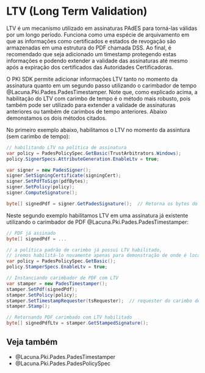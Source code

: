 ﻿# LTV (Long Term Validation)

LTV é um mecanismo utilizado em assinaturas PAdES para torná-las válidas por um longo período. Funciona como uma espécie
de arquivamento em que as informações como certificados e estados de revogação são armazenadas em uma estrutura do PDF
chamada DSS. Ao final, é recomendado que seja adicionado um timestamp protegendo estas informações e podendo extender a
validade das assinaturas até mesmo após a expiração dos certificados das Autoridades Certificadoras.

O PKI SDK permite adicionar informações LTV tanto no momento da assinatura quanto em um segundo passo utilizando o
carimbador de tempo @Lacuna.Pki.Pades.PadesTimestamper. Note que, como explicado acima, a habilitação do LTV com carimbo
de tempo é o método mais robusto, pois também pode ser utilizado para extender a validade de assinaturas anteriores ou
também de carimbos de tempo anteriores. Abaixo demonstamos os dois métodos citados.

No primeiro exemplo abaixo, habilitamos o LTV no momento da assintura (sem carimbo de tempo):

```cs
// habilitando LTV na política de assinatura
var policy = PadesPolicySpec.GetBasic(TrustArbitrators.Windows);
policy.SignerSpecs.AttributeGeneration.EnableLtv = true;

var signer = new PadesSigner();
signer.SetSigningCertificate(signingCert);
signer.SetPdfToSign(pdfBytes);
signer.SetPolicy(policy);
signer.ComputeSignature();

byte[] signedPdf = signer.GetPadesSignature();  // Retorna os bytes do PDF assinado com LTV habilitado
```

Neste segundo exemplo habilitamos LTV em uma assinatura já existente utilizando o carimbador de PDF
@Lacuna.Pki.Pades.PadesTimestamper:

```cs
// PDF já assinado
byte[] signedPdf = ...

// a política padrão de carimbo já possui LTV habilitado,
// iremos habilitá-lo novamente apenas para demonstração de onde é localizada esta propriedade
var policy = PadesPolicySpec.GetBasic();
policy.StamperSpecs.EnableLtv = true;

// Instanciando carimbador de PDF com LTV
var stamper = new PadesTimestamper();
stamper.SetPdf(signedPdf);
stamper.SetPolicy(policy);
stamper.SetTimestampRequester(tsRequester);  // requester do carimbo de tempo
stamper.Stamp();

// Retornando PDF carimbado com LTV habilitado
byte[] signedPdfLtv = stamper.GetStampedSignature();
```

<!--A imagem abaixo demonstra o resultado da assinatura com LTV exibido na aba de assinaturas do Adobe Reader.-->

## Veja também

* @Lacuna.Pki.Pades.PadesTimestamper
* @Lacuna.Pki.Pades.PadesPolicySpec
